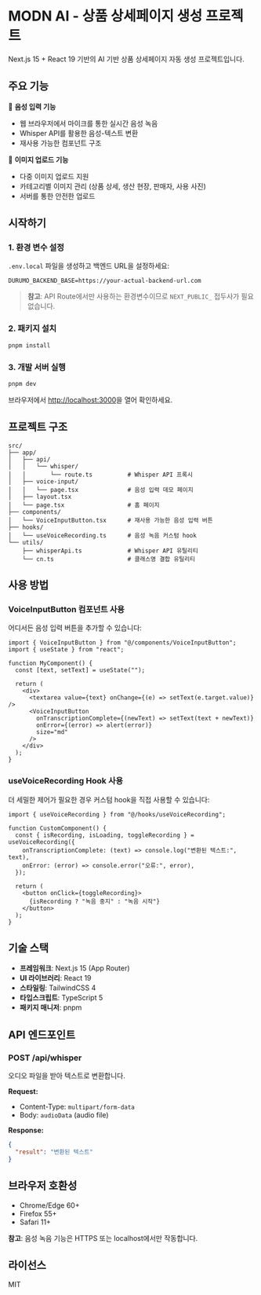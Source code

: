# MODN AI - 상품 상세페이지 생성 프로젝트

Next.js 15 + React 19 기반의 AI 기반 상품 상세페이지 자동 생성 프로젝트입니다.

## 주요 기능

🎤 **음성 입력 기능**

- 웹 브라우저에서 마이크를 통한 실시간 음성 녹음
- Whisper API를 활용한 음성-텍스트 변환
- 재사용 가능한 컴포넌트 구조

📸 **이미지 업로드 기능**

- 다중 이미지 업로드 지원
- 카테고리별 이미지 관리 (상품 상세, 생산 현장, 판매자, 사용 사진)
- 서버를 통한 안전한 업로드

## 시작하기

### 1. 환경 변수 설정

`.env.local` 파일을 생성하고 백엔드 URL을 설정하세요:

```env
DURUMO_BACKEND_BASE=https://your-actual-backend-url.com
```

> **참고**: API Route에서만 사용하는 환경변수이므로 `NEXT_PUBLIC_` 접두사가 필요 없습니다.

### 2. 패키지 설치

```bash
pnpm install
```

### 3. 개발 서버 실행

```bash
pnpm dev
```

브라우저에서 [http://localhost:3000](http://localhost:3000)을 열어 확인하세요.

## 프로젝트 구조

```
src/
├── app/
│   ├── api/
│   │   └── whisper/
│   │       └── route.ts          # Whisper API 프록시
│   ├── voice-input/
│   │   └── page.tsx              # 음성 입력 데모 페이지
│   ├── layout.tsx
│   └── page.tsx                  # 홈 페이지
├── components/
│   └── VoiceInputButton.tsx      # 재사용 가능한 음성 입력 버튼
├── hooks/
│   └── useVoiceRecording.ts      # 음성 녹음 커스텀 hook
└── utils/
    ├── whisperApi.ts             # Whisper API 유틸리티
    └── cn.ts                     # 클래스명 결합 유틸리티
```

## 사용 방법

### VoiceInputButton 컴포넌트 사용

어디서든 음성 입력 버튼을 추가할 수 있습니다:

```tsx
import { VoiceInputButton } from "@/components/VoiceInputButton";
import { useState } from "react";

function MyComponent() {
  const [text, setText] = useState("");

  return (
    <div>
      <textarea value={text} onChange={(e) => setText(e.target.value)} />
      <VoiceInputButton
        onTranscriptionComplete={(newText) => setText(text + newText)}
        onError={(error) => alert(error)}
        size="md"
      />
    </div>
  );
}
```

### useVoiceRecording Hook 사용

더 세밀한 제어가 필요한 경우 커스텀 hook을 직접 사용할 수 있습니다:

```tsx
import { useVoiceRecording } from "@/hooks/useVoiceRecording";

function CustomComponent() {
  const { isRecording, isLoading, toggleRecording } = useVoiceRecording({
    onTranscriptionComplete: (text) => console.log("변환된 텍스트:", text),
    onError: (error) => console.error("오류:", error),
  });

  return (
    <button onClick={toggleRecording}>
      {isRecording ? "녹음 중지" : "녹음 시작"}
    </button>
  );
}
```

## 기술 스택

- **프레임워크**: Next.js 15 (App Router)
- **UI 라이브러리**: React 19
- **스타일링**: TailwindCSS 4
- **타입스크립트**: TypeScript 5
- **패키지 매니저**: pnpm

## API 엔드포인트

### POST /api/whisper

오디오 파일을 받아 텍스트로 변환합니다.

**Request:**

- Content-Type: `multipart/form-data`
- Body: `audioData` (audio file)

**Response:**

```json
{
  "result": "변환된 텍스트"
}
```

## 브라우저 호환성

- Chrome/Edge 60+
- Firefox 55+
- Safari 11+

**참고**: 음성 녹음 기능은 HTTPS 또는 localhost에서만 작동합니다.

## 라이선스

MIT
